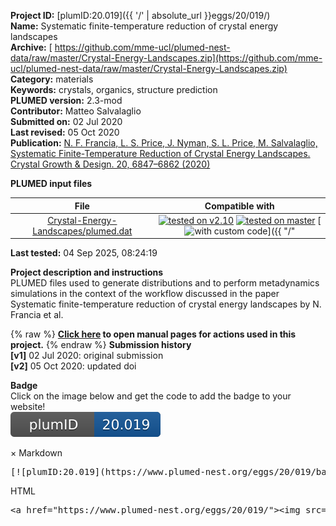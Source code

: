 **Project ID:** [plumID:20.019]({{ '/' | absolute_url }}eggs/20/019/)  
**Name:**  Systematic finite-temperature reduction of crystal energy landscapes  
**Archive:** [ https://github.com/mme-ucl/plumed-nest-data/raw/master/Crystal-Energy-Landscapes.zip](https://github.com/mme-ucl/plumed-nest-data/raw/master/Crystal-Energy-Landscapes.zip)  
**Category:**  materials  
**Keywords:**  crystals, organics, structure prediction  
**PLUMED version:**  2.3-mod  
**Contributor:**  Matteo Salvalaglio  
**Submitted on:** 02 Jul 2020  
**Last revised:** 05 Oct 2020  
**Publication:** [N. F. Francia, L. S. Price, J. Nyman, S. L. Price, M. Salvalaglio, Systematic Finite-Temperature Reduction of Crystal Energy Landscapes. Crystal Growth &amp; Design. 20, 6847–6862 (2020)](http://dx.doi.org/10.1021/acs.cgd.0c00918)  
  
**PLUMED input files**  
  
| File     | Compatible with |  
|:--------:|:--------:|  
| [Crystal-Energy-Landscapes/plumed.dat](./data/Crystal-Energy-Landscapes/plumed.dat.md) |  [![tested on v2.10](https://img.shields.io/badge/v2.10-passing-green.svg)](data/Crystal-Energy-Landscapes/plumed.dat.plumed.stderr) [![tested on master](https://img.shields.io/badge/master-passing-green.svg)](data/Crystal-Energy-Landscapes/plumed.dat.plumed_master.stderr) [![with custom code](https://img.shields.io/badge/with-custom_code-red.svg)]({{ "/" | absolute_url }}badges) |  
  
**Last tested:**  04 Sep 2025, 08:24:19
  
**Project description and instructions**  
PLUMED files used to generate distributions and to perform metadynamics simulations in the context of the workflow discussed in the paper Systematic finite-temperature reduction of crystal energy landscapes by N. Francia et al. 

  
{% raw %}
<b><a href="https://www.plumed.org/doc-master/user-doc/html/actionlist/?actions=MATHEVAL,CELL,METAD,PRINT,UPPER_WALLS,ENERGY,VOLUME,LOWER_WALLS" target="_blank">Click here</a> to open manual pages for actions used in this project.</b>
{% endraw %}
**Submission history**  
**[v1]** 02 Jul 2020: original submission  
**[v2]** 05 Oct 2020: updated doi  
  
**Badge**  
Click on the image below and get the code to add the badge to your website!  
<img src="./badge.svg" alt="plumeDnest:20.019" id="myBtn" class="badge">
<div id="myModal" class="modal">
  <div class="modal-content">
    <span class="close">&times;</span>
    Markdown<pre>[![plumID:20.019](https://www.plumed-nest.org/eggs/20/019/badge.svg)](https://www.plumed-nest.org/eggs/20/019/)</pre>
    HTML<pre>&lt;a href="https://www.plumed-nest.org/eggs/20/019/"&gt;&lt;img src="https://www.plumed-nest.org/eggs/20/019/badge.svg" alt="plumID:20.019"&gt;&lt;/a&gt;</pre>
  </div>
</div>
